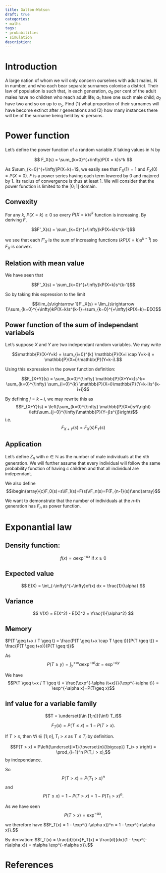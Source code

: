 ```yaml
---
title: Galton-Watson
draft: true
categories:
- maths
tags:
- probabilities
- simulation
description:
---
```



# Introduction

A large nation of whom we will only concern ourselves with adult males, $N$ in number, and who each bear separate surnames colonise a district. Their law of population is such that, in each generation, $a_{0}$ per cent of the adult males have no children who reach adult life; $a_{1}$ have one such male child; $a_{2}$ have two and so on up to $a_{5}$. Find (1) what proportion of their surnames will have become extinct after $r$ generations and (2) how many instances there will be of the surname being held by $m$ persons.


# Power function

Let’s define the power function of a random variable $X$ taking values in $\mathbb{N}$ by

$$ F_X(s) = \sum_{k=0}^{+\infty}P(X = k)s^k $$

As $\sum_{k=0}^{+\infty}P(X=k)=1$, we easily see that $F_X(1)=1$ and $F_X(0)=P(X=0)$.  $F$ is a power series having each term lowered by 0 and majored by 1. Its radius of convergence is thus at least 1.
We will consider that the power function is limited to the $[0;1]$ domain.

## Convexity

For any $k$, $P(X=k)\geq 0$ so every $P(X=k)s^k$ function is increasing. By deriving $F$,

$$F'_X(s) = \sum_{k=0}^{+\infty}kP(X=k)s^{k-1}$$

we see that each $F'_X$ is the sum of increasing functions ($kP(X=k)s^{k-1}$) so $F_X$ is convex.


## Relation with mean value

We have seen that

$$F'_X(s) = \sum_{k=0}^{+\infty}kP(X=k)s^{k-1}$$

So by taking this expression to the limit

$$\lim_{s\rightarrow 1}F'_X(s) = \lim_{s\rightarrow 1}\sum_{k=0}^{+\infty}kP(X=k)s^{k-1}=\sum_{k=0}^{+\infty}kP(X=k)=E(X)$$


## Power function of the sum of independant variabels

Let’s suppose $X$ and $Y$ are two independant random variables. We may write

$$\mathbb{P}(X+Y=k) = \sum_{i=0}^{k} \mathbb{P}(X=i \cap Y=k-i) = \mathbb{P}(X=i)\mathbb{P}(Y=k-i).$$

Using this expression in the power function definition:

$$F_{X+Y}(s) = \sum_{k=0}^{\infty} \mathbb{P}(X+Y=k)s^k= \sum_{k=0}^{\infty} \sum_{i=0}^{k} \mathbb{P}(X=i)\mathbb{P}(Y=k-i)s^{k-i+i}$$

By defining $j=k-i$, we may rewrite this as
$$F_{X+Y}(s) = \left(\sum_{k=0}^{\infty} \mathbb{P}(X=i)s^i\right) \left(\sum_{j=0}^{\infty}\mathbb{P}(Y=j)s^{j}\right)$$
i.e.
$$F_{X+Y}(s)=F_X(s)F_Y(s)$$


## Application

Let’s define $Z_n$ with $n\in \mathbb{N}$ as the number of male individuals at the $n$th generation. We will further assume that every individual will follow the same probability function of having $c$ children and that all individual are independant.

We also define
$$\begin{array}{c}F_0(s)=s\\F_1(s)=F(s)\\F_n(s)=F(F_{n-1}(s))\end{array}$$

We want to demonstrate that the number of individuals at the $n$-th generation has $F_n$ as power function.


# Exponantial law


## Density function:

$$ f(x) = \alpha \exp^{- \alpha x} \mbox{ if }  x\geq 0 $$


## Expected value

$$ E(X) = \int_{-\infty}^{+\infty}xf(x) dx = \frac{1}{\alpha} $$


## Variance

$$ V(X) = E(X^2) - E(X)^2 = \frac{1}{\alpha^2} $$


## Memory

$P(T \geq t+x / T \geq t) = \frac{P(T \geq t+x \cap T \geq t)}{P(T \geq t)} = \frac{P(T \geq t+x)}{P(T \geq t)}$

As $$P(T \geq y) = \int_y^{+\infty} \alpha \exp^{-\alpha t}dt = \exp^{-\alpha y}$$

We have $$P(T \geq t+x / T \geq t) = \frac{\exp^{-\alpha (t+x)}}{\exp^{-\alpha t}} = \exp^{-\alpha x}=P(T\geq x)$$


## inf value for a variable family

$$T = \underset{i\in [1;n]}{\inf} T_i$$


$$F_T(x) = P(T \leq x) = 1 - P(T > x).$$

If $T > x$, then $\forall i \in [1;n], T_i > x$ as $T \leq T_i$ by definition.

$$P(T > x) = P\left(\underset{i=1}{\overset{n}{\bigcap}} T_i> x \right) = \prod_{i=1}^n P(T_i > x),$$ by independance.

So $$P(T > x) = P(T_1 > x)^n$$ and $$P(T \leq x) = 1- P(T > x) = 1 - P(T_1 > x)^n.$$

As we have seen $$P(T > x) = \exp^{-\alpha x},$$

we therefore have $$F_T(x) = 1 - \exp^{(-\alpha x)}^n = 1 - \exp^{-n\alpha x}}.$$

By derivation:
$$f_T(x) = \frac{d}{dx}F_T(x) = \frac{d}{dx}(1 - \exp^{-n\alpha x}) = n\alpha \exp^{-n\alpha x}}.$$



# References
